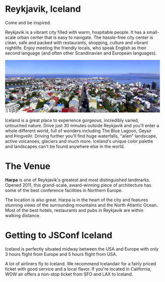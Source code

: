 # Reykjavik, Iceland

Come and be inspired.

Reykjavik is a vibrant city filled with warm, hospitable people. It has a small-scale urban center that is easy to navigate. The hassle-free city center is clean, safe and packed with restaurants, shopping, culture and vibrant nightlife. Enjoy meeting the friendly locals, who speak English as their second language (and often other Scandinavian and European languages).

![Reykjavik](/images/reykjavik.jpg)

Iceland is a great place to experience gorgeous, incredibly varied, untouched nature. Drive just 30 minutes outside Reykjavik and you'll enter a whole different world, full of wonders including The Blue Lagoon, Geysir and Þingvellir. Driving further you'll find huge waterfalls, "alien" landscape, active volcanoes, glaciers and much more. Iceland's unique color palette and landscapes can't be found anywhere else in the world.

# The Venue

**Harpa** is one of Reykjavik's greatest and most distinguished landmarks. Opened 2011, this grand-scale, award-winning piece of architecture has some of the best conference facilities in Northern Europe.

The location is also great. Harpa is in the heart of the city and features stunning views of the surrounding mountains and the North Atlantic Ocean. Most of the best hotels, restaurants and pubs in Reykjavik are within walking distance.

# Getting to JSConf Iceland

Iceland is perfectly situated midway between the USA and Europe with only 3 hours flight from Europe and 5 hours flight from USA.

A lot of airliners fly to Iceland. We recommend Icelandair for a fairly priced ticket with good service and a local flavor. If you're located in California, WOW air offers a non-stop ticket from SFO and LAX to Iceland.
